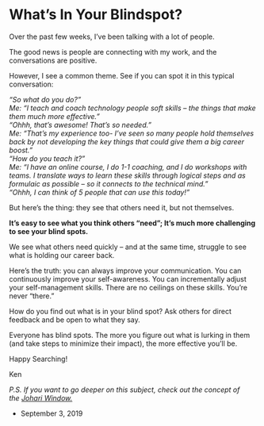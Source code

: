What’s In Your Blindspot?
=========================

Over the past few weeks, I’ve been talking with a lot of people.

The good news is people are connecting with my work, and the conversations are positive.

However, I see a common theme. See if you can spot it in this typical conversation:

_“So what do you do?”_   
_Me: “I teach and coach technology people soft skills – the things that make them much more effective.”_  
_“Ohhh, that’s awesome! That’s so needed.”_  
_Me: “That’s my experience too- I’ve seen so many people hold themselves back by not developing the key things that could give them a big career boost.”_   
_“How do you teach it?”_  
_Me: “I have an online course, I do 1-1 coaching, and I do workshops with teams. I translate ways to learn these skills through logical steps and as formulaic as possible – so it connects to the technical mind.”_  
_“Ohhh, I can think of 5 people that can use this today!”_

But here’s the thing: they see that others need it, but not themselves. 

**It’s easy to see what you think others “need”; It’s much more challenging to see your blind spots.** 

We see what others need quickly – and at the same time, struggle to see what is holding our career back.

Here’s the truth: you can always improve your communication. You can continuously improve your self-awareness. You can incrementally adjust your self-management skills. There are no ceilings on these skills. You’re never “there.”

How do you find out what is in your blind spot? Ask others for direct feedback and be open to what they say.

Everyone has blind spots. The more you figure out what is lurking in them (and take steps to minimize their impact), the more effective you’ll be.

Happy Searching!

Ken

_P.S. If you want to go deeper on this subject, check out the concept of the [Johari Window.](https://en.wikipedia.org/wiki/Johari_window)_

*   September 3, 2019